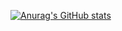 [![Anurag's GitHub stats](https://github-readme-stats.vercel.app/api?username=BenBenny11&count_private=true&theme=material-palenight)](https://github.com/anuraghazra/github-readme-stats)

